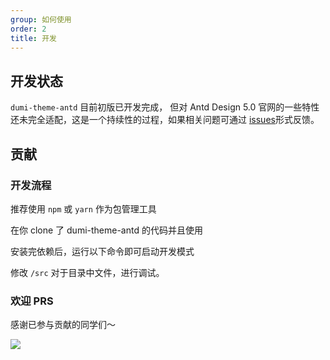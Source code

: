 ```yaml
---
group: 如何使用
order: 2
title: 开发
---
```


## 开发状态

`dumi-theme-antd` 目前初版已开发完成， 但对 Antd Design 5.0 官网的一些特性还未完全适配，这是一个持续性的过程，如果相关问题可通过 [issues](https://github.com/KuangPF/dumi-theme-antd/issues)形式反馈。

## 贡献

### 开发流程

推荐使用 `npm` 或 `yarn` 作为包管理工具

在你 clone 了 dumi-theme-antd 的代码并且使用

<InstallDependencies npm='$ npm install' yarn='$ yarn'></InstallDependencies>

安装完依赖后，运行以下命令即可启动开发模式

<InstallDependencies npm='$ npm run docs' yarn='$ yarn docs'></InstallDependencies>

修改 `/src` 对于目录中文件，进行调试。

### 欢迎 PRS

感谢已参与贡献的同学们～

<p>
  <a href="https://github.com/KuangPF/dumi-theme-antd/graphs/contributors">
    <img src="https://contrib.rocks/image?repo=KuangPF/dumi-theme-antd" />
  </a>
</p>
